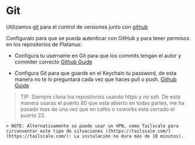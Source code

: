 # Git

Utilizamos [git](https://git-scm.com/) para el control de versiones junto con [github](https://github.com/platanus)

Configuralo  para que se pueda autenticar con GitHub y para tener permisos en los repositorios de Platanus:

* Configura tu username en Git para que los commits tengan el autor y commiter correcto [Github Guide](https://help.github.com/articles/setting-your-username-in-git/)

* Configura Git para que guarde en el Keychain tu password, de esta manera no te lo preguntará cada vez que haces pull o push. [Github Guide](https://help.github.com/articles/caching-your-github-password-in-git/)

> TIP: Siempre clona los repositorios usando https y no ssh. De esta manera usaras el puerto 80 que esta abierto en todas partes, me ha pasado mas de una vez que en cafés o coworks esta cerrado el puerto 22.

    > NOTE: Alternativamente se puede usar un VPN, como Tailscale para circunventar este tipo de situaciones ([https://tailscale.com/](https://tailscale.com/): La instalación no dura más de 10 minutos).
